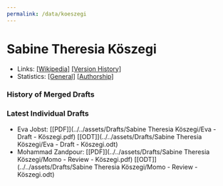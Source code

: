 ```yaml
---
permalink: /data/koeszegi
---
```


# Sabine Theresia Köszegi
- Links: [\[Wikipedia\]](https://de.wikipedia.org/wiki/Sabine_Theresia_K%C3%B6szegi) [\[Version History\]](https://de.wikipedia.org/w/index.php?title=Sabine_Theresia_K%C3%B6szegi&action=history)
- Statistics: [\[General\]](https://xtools.wmflabs.org/articleinfo/de.wikipedia.org/Sabine%20Theresia%20K%C3%B6szegi) [\[Authorship\]](https://xtools.wmflabs.org/articleinfo-authorship/de.wikipedia.org/Sabine_Theresia_K%C3%B6szegi?uselang=de)

### History of Merged Drafts

### Latest Individual Drafts
- Eva Jobst: [\[PDF\]](../../assets/Drafts/Sabine Theresia Köszegi/Eva - Draft - Köszegi.pdf) [\[ODT\]](../../assets/Drafts/Sabine Theresia Köszegi/Eva - Draft - Köszegi.odt)
- Mohammad Zandpour: [\[PDF\]](../../assets/Drafts/Sabine Theresia Köszegi/Momo - Review - Köszegi.pdf) [\[ODT\]](../../assets/Drafts/Sabine Theresia Köszegi/Momo - Review - Köszegi.odt)

